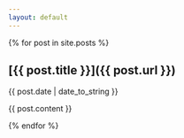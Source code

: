 ```yaml
---
layout: default
---
```

{% for post in site.posts %}

## [{{ post.title }}]({{ post.url }})

{{ post.date | date_to_string }}

{{ post.content }}

{% endfor %}
